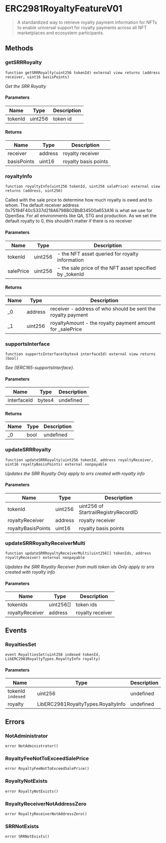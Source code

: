 # ERC2981RoyaltyFeatureV01



> A standardized way to retrieve royalty payment information for NFTs  to enable universal support for royalty payments  across all NFT marketplaces and ecosystem participants.





## Methods

### getSRRRoyalty

```solidity
function getSRRRoyalty(uint256 tokenId) external view returns (address receiver, uint16 basisPoints)
```



*Get the SRR Royalty*

#### Parameters

| Name | Type | Description |
|---|---|---|
| tokenId | uint256 | token id |

#### Returns

| Name | Type | Description |
|---|---|---|
| receiver | address | royalty receiver |
| basisPoints | uint16 | royalty basis points |

### royaltyInfo

```solidity
function royaltyInfo(uint256 tokenId, uint256 salePrice) external view returns (address, uint256)
```

Called with the sale price to determine how much royalty  is owed and to whom.  The default receiver address 0x75194F40c5337d218A6798B02BbB34500a653A16 is what we use for OpenSea.  For all environments like QA, STG and production.  As we set the default royalty to 0, this shouldn’t matter if there is no receiver



#### Parameters

| Name | Type | Description |
|---|---|---|
| tokenId | uint256 | - the NFT asset queried for royalty information |
| salePrice | uint256 | - the sale price of the NFT asset specified by _tokenId |

#### Returns

| Name | Type | Description |
|---|---|---|
| _0 | address | receiver - address of who should be sent the royalty payment |
| _1 | uint256 | royaltyAmount - the royalty payment amount for _salePrice |

### supportsInterface

```solidity
function supportsInterface(bytes4 interfaceId) external view returns (bool)
```



*See {IERC165-supportsInterface}.*

#### Parameters

| Name | Type | Description |
|---|---|---|
| interfaceId | bytes4 | undefined |

#### Returns

| Name | Type | Description |
|---|---|---|
| _0 | bool | undefined |

### updateSRRRoyalty

```solidity
function updateSRRRoyalty(uint256 tokenId, address royaltyReceiver, uint16 royaltyBasisPoints) external nonpayable
```



*Updates the SRR Royalty Only apply to srrs created with royalty info*

#### Parameters

| Name | Type | Description |
|---|---|---|
| tokenId | uint256 | uint256 of StartrailRegistryRecordID |
| royaltyReceiver | address | royalty receiver |
| royaltyBasisPoints | uint16 | royalty basis points |

### updateSRRRoyaltyReceiverMulti

```solidity
function updateSRRRoyaltyReceiverMulti(uint256[] tokenIds, address royaltyReceiver) external nonpayable
```



*Updates the SRR Royalty Receiver from multi token ids Only apply to srrs created with royalty info*

#### Parameters

| Name | Type | Description |
|---|---|---|
| tokenIds | uint256[] | token ids |
| royaltyReceiver | address | royalty receiver |



## Events

### RoyaltiesSet

```solidity
event RoyaltiesSet(uint256 indexed tokenId, LibERC2981RoyaltyTypes.RoyaltyInfo royalty)
```





#### Parameters

| Name | Type | Description |
|---|---|---|
| tokenId `indexed` | uint256 | undefined |
| royalty  | LibERC2981RoyaltyTypes.RoyaltyInfo | undefined |



## Errors

### NotAdministrator

```solidity
error NotAdministrator()
```






### RoyaltyFeeNotToExceedSalePrice

```solidity
error RoyaltyFeeNotToExceedSalePrice()
```






### RoyaltyNotExists

```solidity
error RoyaltyNotExists()
```






### RoyaltyReceiverNotAddressZero

```solidity
error RoyaltyReceiverNotAddressZero()
```






### SRRNotExists

```solidity
error SRRNotExists()
```







